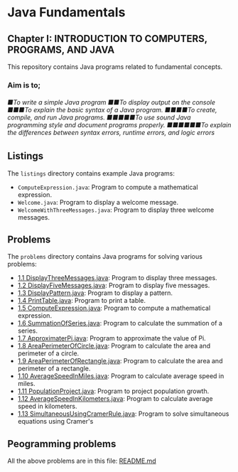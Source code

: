 # Java Fundamentals

## Chapter I: INTRODUCTION TO COMPUTERS, PROGRAMS, AND JAVA

This repository contains Java programs related to fundamental concepts.

### Aim is to;
###### ■To write a simple Java program ■■To display output on the console ■■■To explain the basic syntax of a Java program. ■■■■To create, compile, and run Java programs. ■■■■■To use sound Java programming style and document programs properly. ■■■■■■To explain the differences between syntax errors, runtime errors, and logic errors

## Listings

The `listings` directory contains example Java programs:

- `ComputeExpression.java`: Program to compute a mathematical expression.
- `Welcome.java`: Program to display a welcome message.
- `WelcomeWithThreeMessages.java`: Program to display three welcome messages.

## Problems

The `problems` directory contains Java programs for solving various problems:

- [1.1 DisplayThreeMessages.java](problems/DisplayThreeMessages.java): Program to display three messages.
- [1.2 DisplayFiveMessages.java](problems/DisplayFiveMessages.java): Program to display five messages.
- [1.3 DisplayPattern.java](problems/DisplayPattern.java): Program to display a pattern.
- [1.4 PrintTable.java](problems/PrintTable.java): Program to print a table.
- [1.5 ComputeExpression.java](problems/ComputeExpression.java): Program to compute a mathematical expression.
- [1.6 SummationOfSeries.java](problems/SummationOfSeries.java): Program to calculate the summation of a series.
- [1.7 ApproximaterPi.java](problems/ApproximaterPi.java): Program to approximate the value of Pi.
- [1.8 AreaPerimeterOfCircle.java](problems/AreaPerimeterOfCircle.java): Program to calculate the area and perimeter of a circle.
- [1.9 AreaPerimeterOfRectangle.java](problems/AreaPerimeterOfRectangle.java): Program to calculate the area and perimeter of a rectangle.
- [1.10 AverageSpeedInMiles.java](problems/AverageSpeedInMiles.java): Program to calculate average speed in miles.
- [1.11 PopulationProject.java](problems/PopulationProject.java): Program to project population growth.
- [1.12 AverageSpeedInKilometers.java](problems/AverageSpeedInKilometers.java): Program to calculate average speed in kilometers.
- [1.13 SimultaneousUsingCramerRule.java](problems/SimultaneousUsingCramerRule.java): Program to solve simultaneous equations using Cramer's

## Peogramming problems
All the above problems are in this file: [README.md](problems/README.md)